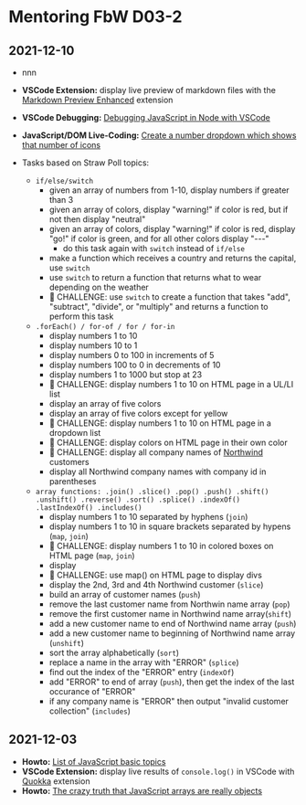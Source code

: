 # Mentoring FbW D03-2

## 2021-12-10

- nnn
- **VSCode Extension:** display live preview of markdown files with the [Markdown Preview Enhanced](https://onespace.netlify.app/howtos?id=452) extension
- **VSCode Debugging:** [Debugging JavaScript in Node with VSCode](https://onespace.netlify.app/howtos?id=454)
- **JavaScript/DOM Live-Coding:** [Create a number dropdown which shows that number of icons](https://onespace.netlify.app/howtos?id=453)

- Tasks based on Straw Poll topics:
	- `if/else/switch` 
		- given an array of numbers from 1-10, display numbers if greater than 3
		- given an array of colors, display "warning!" if color is red, but if not then display "neutral"
		- given an array of colors, display "warning!" if color is red, display "go!" if color is green, and for all other colors display "---"
			- do this task again with `switch` instead of `if/else`
		- make a function which receives a country and returns the capital, use `switch`
		- use `switch` to return a function that returns what to wear depending on the weather
		- :muscle: CHALLENGE: use `switch` to create a function that takes "add", "subtract", "divide", or "multiply" and returns a function to perform this task 
	- `.forEach() / for-of / for / for-in` 
		- display numbers 1 to 10
		- display numbers 10 to 1
		- display numbers 0 to 100 in increments of 5
		- display numbers 100 to 0 in decrements of 10
		- display numbers 1 to 1000 but stop at 23 
		- :muscle: CHALLENGE: display numbers 1 to 10 on HTML page in a UL/LI list
		- display an array of five colors
		- display an array of five colors except for yellow
		- :muscle: CHALLENGE: display numbers 1 to 10 on HTML page in a dropdown list
		- :muscle: CHALLENGE: display colors on HTML page in their own color
		- :muscle: CHALLENGE: display all company names of [Northwind](https://github.com/graphql-compose/graphql-compose-examples/tree/master/examples/northwind/data/json) customers
		- display all Northwind company names with company id in parentheses
	- `array functions: .join() .slice() .pop() .push() .shift() .unshift() .reverse() .sort() .splice() .indexOf() .lastIndexOf() .includes()` 
		- display numbers 1 to 10 separated by hyphens (`join`)
		- display numbers 1 to 10 in square brackets separated by hypens (`map`, `join`)
		- :muscle: CHALLENGE: display numbers 1 to 10 in colored boxes on HTML page (`map`, `join`)
		- display 
		- :muscle: CHALLENGE: use map() on HTML page to display divs
		- display the 2nd, 3rd and 4th Northwind customer (`slice`)
		- build an array of customer names (`push`)
		- remove the last customer name from Northwin name array (`pop`)
		- remove the first customer name in Northwind name array(`shift`)
		- add a new customer name to end of Northwind name array (`push`)
		- add a new customer name to beginning of Northwind name array (`unshift`)
		- sort the array alphabetically (`sort`)
		- replace a name in the array with "ERROR" (`splice`)
		- find out the index of the "ERROR" entry (`indexOf`)
		- add "ERROR" to end of array (`push`), then get the index of the last occurance of "ERROR"
		- if any company name is "ERROR" then output "invalid customer collection" (`includes`)

## 2021-12-03

- **Howto:** [List of JavaScript basic topics](https://onespace.netlify.app/howtos?id=449)
- **VSCode Extension:** display live results of `console.log()` in VSCode with [Quokka](https://quokkajs.com/docs/index.html) extension
- **Howto:** [The crazy truth that JavaScript arrays are really objects](https://onespace.netlify.app/howtos?id=448)